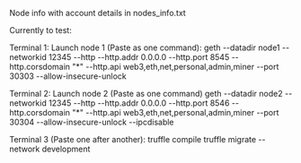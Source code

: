 Node info with account details in nodes_info.txt

Currently to test:

Terminal 1:
Launch node 1 (Paste as one command):
geth --datadir node1 --networkid 12345 --http --http.addr 0.0.0.0 --http.port 8545 --http.corsdomain "*" --http.api web3,eth,net,personal,admin,miner --port 30303 --allow-insecure-unlock

Terminal 2:
Launch node 2 (Paste as one command)
geth --datadir node2 --networkid 12345 --http --http.addr 0.0.0.0 --http.port 8546 --http.corsdomain "*" --http.api web3,eth,net,personal,admin,miner --port 30304 --allow-insecure-unlock --ipcdisable

Terminal 3 (Paste one after another):
truffle compile
truffle migrate --network development
